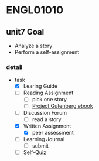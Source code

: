 # ENGL01010

## unit7 Goal

- Analyze a story
- Perform a self-assignment

### detail

- task
  - [x] Learing Guide
  - [ ] Reading Assignment
    - [ ] pick one story
    - [ ] [Project Gutenberg ebook](http://www.gutenberg.org/ebooks/2814)
  - [ ] Discussion Forum
    - [ ] read a story
  - [x] Written Assignment
    - [x] peer assessment
  - [ ] Learning Journal
    - [ ] submit
  - [ ] Self-Quiz
